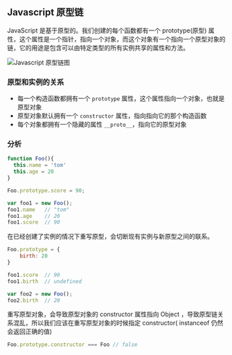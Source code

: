 
## Javascript 原型链

JavaScript 是基于原型的。我们创建的每个函数都有一个 prototype(原型) 属性，这个属性是一个指针，指向一个对象，而这个对象有一个指向一个原型对象的链，它的用途是包含可以由特定类型的所有实例共享的属性和方法。

![Javascript 原型链图](../images/javascript-proto.jpg])     

### 原型和实例的关系
* 每一个构造函数都拥有一个 `prototype` 属性，这个属性指向一个对象，也就是原型对象
* 原型对象默认拥有一个 `constructor` 属性，指向指向它的那个构造函数
* 每个对象都拥有一个隐藏的属性 `__proto__`，指向它的原型对象

### 分析

```javascript
function Foo(){
  this.name = 'tom'
  this.age = 20
}

Foo.prototype.score = 90;

var foo1 = new Foo();
foo1.name   // "tom"
foo1.age    // 20
foo1.score  // 90
```

在已经创建了实例的情况下重写原型，会切断现有实例与新原型之间的联系。
```javascript
Foo.prototype = {
	birth: 20
}

foo1.score  // 90
foo1.birth  // undefined

var foo2 = new Foo();
foo2.birth  // 20
```

重写原型对象，会导致原型对象的 constructor 属性指向 Object ，导致原型链关系混乱，所以我们应该在重写原型对象的时候指定 constructor( instanceof 仍然会返回正确的值)
```javascript
Foo.prototype.constructor === Foo // false
```


